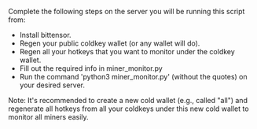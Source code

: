 Complete the following steps on the server you will be running this script from:
- Install bittensor.
- Regen your public coldkey wallet (or any wallet will do).
- Regen all your hotkeys that you want to monitor under the coldkey wallet.
- Fill out the required info in miner_monitor.py
- Run the command 'python3 miner_monitor.py' (without the quotes) on your desired server.

Note: It's recommended to create a new cold wallet (e.g., called "all") and regenerate all hotkeys from all your coldkeys under this new cold wallet to monitor all miners easily.